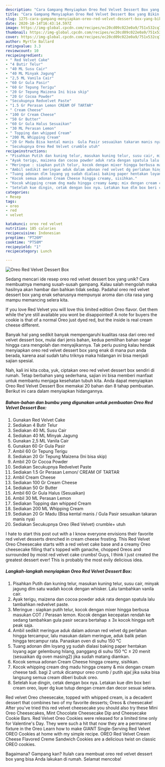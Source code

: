 ```yaml
---
description: "Cara Gampang Menyiapkan Oreo Red Velvet Dessert Box yang Bikin Ngiler"
title: "Cara Gampang Menyiapkan Oreo Red Velvet Dessert Box yang Bikin Ngiler"
slug: 1275-cara-gampang-menyiapkan-oreo-red-velvet-dessert-box-yang-bikin-ngiler
date: 2020-10-14T16:43:14.597Z
image: https://img-global.cpcdn.com/recipes/ec20cd09c022e0a9/751x532cq70/oreo-red-velvet-dessert-box-foto-resep-utama.jpg
thumbnail: https://img-global.cpcdn.com/recipes/ec20cd09c022e0a9/751x532cq70/oreo-red-velvet-dessert-box-foto-resep-utama.jpg
cover: https://img-global.cpcdn.com/recipes/ec20cd09c022e0a9/751x532cq70/oreo-red-velvet-dessert-box-foto-resep-utama.jpg
author: Myrtle Ballard
ratingvalue: 3.3
reviewcount: 10
recipeingredient:
- " Red Velvet Cake"
- "4 Butir Telur"
- "40 ML Susu Cair"
- "40 ML Minyak Jagung"
- "2,5 ML Vanila Cair"
- "60 Gr Gula Pasir"
- "60 Gr Tepung Terigu"
- "20 Gr Tepung Maizena Ini bisa skip"
- "20 Gr Cocoa Powder"
- "Secukupnya Redvelvet Paste"
- "1.5 Gr Perasan Lemon CREAM OF TARTAR"
- " Cream Cheese"
- "100 Gr Cream Cheese"
- "50 Gr Butter"
- "60 Gr Gula Halus Sesuaikan"
- "30 ML Perasan Lemon"
- " Topping dan whipped Cream"
- "200 ML Whipping Cream"
- "20 Gr Madu Bisa kental manis  Gula Pasir sesuaikan takaran manis nya"
- "Secukupnya Oreo Red Velvet crumble utuh"
recipeinstructions:
- "Pisahkan Putih dan kuning telur, masukan kuning telur, susu cair, minyak jagung dlm satu wadah kocok dengan whisker. Lalu tambahkan vanila cair."
- "Ayak terigu, maizena dan cocoa powder aduk rata dengan spatula lalu tambahkan redvelvet paste."
- "Meringue : siapkan putih telur, kocok dengan mixer hingga berbusa masukan COT / Perasan lemon. Kocok dengan kecepatan rendah ke sedang tambahkan gula pasir secara bertahap ± 3x kocok hingga soft peak saja."
- "Ambil sedikit meringue aduk dalam adonan red velvet dg perlahan hingga tercampur, lalu masukan dalam meringue, aduk balik pelan hingga tercampur rata. Panaskan oven di suhu 150 °C"
- "Tuang adonan dlm loyang yg sudah dialasi baking paper hentakan loyang agar gelembung hilang, panggang di suhu 150 °C ± 20 menit (sesuaikan dg oven masing2) jika sudah matang diamkan."
- "Kocok semua adonan Cream Cheese hingga creamy, sisihkan."
- "Kocok whipping cream dng madu hingga creamy &amp; mix dengan cream cheese tadi. bagi 2 untuk dicampur oreo crumb / putih aja( jika suka bisa langsung semua cream diberi bubuk oreo."
- "Setelah kue dingin, cetak dengan box nya. Letakan kue dlm box beri cream oreo, layer dg kue tutup dengan cream dan decor sesuai selera."
categories:
- Resep
tags:
- oreo
- red
- velvet

katakunci: oreo red velvet 
nutrition: 185 calories
recipecuisine: Indonesian
preptime: "PT26M"
cooktime: "PT58M"
recipeyield: "1"
recipecategory: Lunch

---
```



![Oreo Red Velvet Dessert Box](https://img-global.cpcdn.com/recipes/ec20cd09c022e0a9/751x532cq70/oreo-red-velvet-dessert-box-foto-resep-utama.jpg)

Sedang mencari ide resep oreo red velvet dessert box yang unik? Cara membuatnya memang susah-susah gampang. Kalau salah mengolah maka hasilnya akan hambar dan bahkan tidak sedap. Padahal oreo red velvet dessert box yang enak seharusnya mempunyai aroma dan cita rasa yang mampu memancing selera kita.

If you love Red Velvet you will love this limited edition Oreo flavor. Get them while the&#39;yre still available you wont be disappointed! A note for buyers the cookie is that of a normal Oreo just dyed red, but the inside is real cream cheese different.

Banyak hal yang sedikit banyak mempengaruhi kualitas rasa dari oreo red velvet dessert box, mulai dari jenis bahan, kedua pemilihan bahan segar hingga cara mengolah dan menyajikannya. Tak perlu pusing kalau hendak menyiapkan oreo red velvet dessert box yang enak di mana pun anda berada, karena asal sudah tahu triknya maka hidangan ini bisa menjadi sajian spesial.


Nah, kali ini kita coba, yuk, ciptakan oreo red velvet dessert box sendiri di rumah. Tetap berbahan yang sederhana, sajian ini bisa memberi manfaat untuk membantu menjaga kesehatan tubuh kita. Anda dapat menyiapkan Oreo Red Velvet Dessert Box memakai 20 bahan dan 8 tahap pembuatan. Berikut ini cara dalam menyiapkan hidangannya.

<!--inarticleads1-->

##### Bahan-bahan dan bumbu yang digunakan untuk pembuatan Oreo Red Velvet Dessert Box:

1. Gunakan  Red Velvet Cake
1. Sediakan 4 Butir Telur
1. Sediakan 40 ML Susu Cair
1. Sediakan 40 ML Minyak Jagung
1. Gunakan 2,5 ML Vanila Cair
1. Gunakan 60 Gr Gula Pasir
1. Ambil 60 Gr Tepung Terigu
1. Sediakan 20 Gr Tepung Maizena (Ini bisa skip)
1. Ambil 20 Gr Cocoa Powder
1. Sediakan Secukupnya Redvelvet Paste
1. Sediakan 1.5 Gr Perasan Lemon/ CREAM OF TARTAR
1. Ambil  Cream Cheese
1. Sediakan 100 Gr Cream Cheese
1. Sediakan 50 Gr Butter
1. Ambil 60 Gr Gula Halus (Sesuaikan)
1. Ambil 30 ML Perasan Lemon
1. Sediakan  Topping dan whipped Cream
1. Sediakan 200 ML Whipping Cream
1. Sediakan 20 Gr Madu (Bisa kental manis / Gula Pasir sesuaikan takaran manis nya)
1. Sediakan Secukupnya Oreo (Red Velvet) crumble+ utuh


I hate to start this post out with a I know everyone envisions their favorite red velvet desserts drenched in cream cheese frosting. This Red Velvet Oreo Cheesecake starts with a red velvet cake base and a creamy Oreo cheesecake filling that&#39;s topped with ganache, chopped Oreos and surrounded by moist red velvet cake crumbs! Guys, I think I just created the greatest dessert ever! This is probably the most evily delicious idea. 

<!--inarticleads2-->

##### Langkah-langkah menyiapkan Oreo Red Velvet Dessert Box:

1. Pisahkan Putih dan kuning telur, masukan kuning telur, susu cair, minyak jagung dlm satu wadah kocok dengan whisker. Lalu tambahkan vanila cair.
1. Ayak terigu, maizena dan cocoa powder aduk rata dengan spatula lalu tambahkan redvelvet paste.
1. Meringue : siapkan putih telur, kocok dengan mixer hingga berbusa masukan COT / Perasan lemon. Kocok dengan kecepatan rendah ke sedang tambahkan gula pasir secara bertahap ± 3x kocok hingga soft peak saja.
1. Ambil sedikit meringue aduk dalam adonan red velvet dg perlahan hingga tercampur, lalu masukan dalam meringue, aduk balik pelan hingga tercampur rata. Panaskan oven di suhu 150 °C
1. Tuang adonan dlm loyang yg sudah dialasi baking paper hentakan loyang agar gelembung hilang, panggang di suhu 150 °C ± 20 menit (sesuaikan dg oven masing2) jika sudah matang diamkan.
1. Kocok semua adonan Cream Cheese hingga creamy, sisihkan.
1. Kocok whipping cream dng madu hingga creamy &amp; mix dengan cream cheese tadi. bagi 2 untuk dicampur oreo crumb / putih aja( jika suka bisa langsung semua cream diberi bubuk oreo.
1. Setelah kue dingin, cetak dengan box nya. Letakan kue dlm box beri cream oreo, layer dg kue tutup dengan cream dan decor sesuai selera.


Red velvet Oreo cheesecake, topped with whipped cream, is a decadent dessert that combines two of my favorite desserts; Oreos &amp; cheesecake! After you&#39;ve tried this red velvet cheesecake you should also try these Mini Oreo Cheesecakes, Mint Chocolate Cheesecake Dip and Cheesecake Cookie Bars. Red Velvet Oreo Cookies were released for a limited time only for Valentine&#39;s Day. They were such a hit that now they are a permanent fixture in the Oreo Learn how to make GIANT Single-Serving Red Velvet OREO Cookies at home with my simple recipe. OREO Red Velvet Cream Cheese Flavored Creme Sandwich Cookies are a delicious twist on classic OREO cookies. 

Bagaimana? Gampang kan? Itulah cara membuat oreo red velvet dessert box yang bisa Anda lakukan di rumah. Selamat mencoba!
